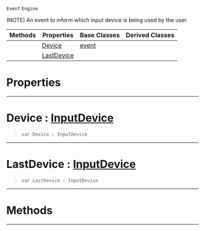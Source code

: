  `Event` `Engine`



(NOTE) An event to inform which input device is being used by the user.

|Methods|Properties|Base Classes|Derived Classes|
|---|---|---|---|
| |[ Device](https://github.com/zeroengineteam/ZeroDocs/code_reference/class_reference/inputdeviceevent.markdown#device-zero-engine-docum)|[event](https://github.com/zeroengineteam/ZeroDocs/code_reference/class_reference/event.markdown)| |
| |[ LastDevice](https://github.com/zeroengineteam/ZeroDocs/code_reference/class_reference/inputdeviceevent.markdown#lastdevice-zero-engine-d)| | |


 #  Properties


---  
 #  Device : [InputDevice](https://github.com/zeroengineteam/ZeroDocs/code_reference/enum_reference.markdown#inputdevice)

> 
> ``` lang=cpp, name=Zilch
> var Device : InputDevice


---  
 #  LastDevice : [InputDevice](https://github.com/zeroengineteam/ZeroDocs/code_reference/enum_reference.markdown#inputdevice)

> 
> ``` lang=cpp, name=Zilch
> var LastDevice : InputDevice


---  
 #  Methods


---  
 

 